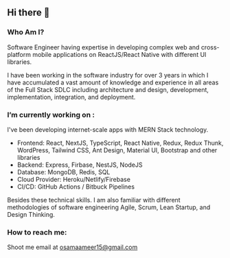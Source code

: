 ## Hi there 👋

<!--
**osama-ameer/osama-ameer** is a ✨ _special_ ✨ repository because its `README.md` (this file) appears on your GitHub profile.

Here are some ideas to get you started:

- 🔭 I’m currently working on ...
- 🌱 I’m currently learning ...
- 👯 I’m looking to collaborate on ...
- 🤔 I’m looking for help with ...
- 💬 Ask me about ...
- 😄 Pronouns: ...
- ⚡ Fun fact: ...
-->

### Who Am I?
Software Engineer having expertise in developing complex web and cross-platform mobile applications on ReactJS/React Native with different UI libraries. 

I have been working in the software industry for over 3 years in which I have accumulated a vast amount of knowledge and experience in all areas of the Full Stack SDLC including architecture and design, development, implementation, integration, and deployment. 

### I’m currently working on :
I've been developing internet-scale apps with MERN Stack technology.

- Frontend: React, NextJS, TypeScript, React Native, Redux, Redux Thunk, WordPress, Tailwind CSS, Ant Design, Material UI, Bootstrap and other libraries
- Backend: Express, Firbase, NestJS, NodeJS 
- Database: MongoDB, Redis, SQL
- Cloud Provider: Heroku/Netlify/Firebase
- CI/CD: GitHub Actions / Bitbuck Pipelines 

Besides these technical skills. I am also familiar with different methodologies of software engineering Agile, Scrum, Lean Startup, and Design Thinking.

### How to reach me: 
Shoot me email at osamaameer15@gmail.com
